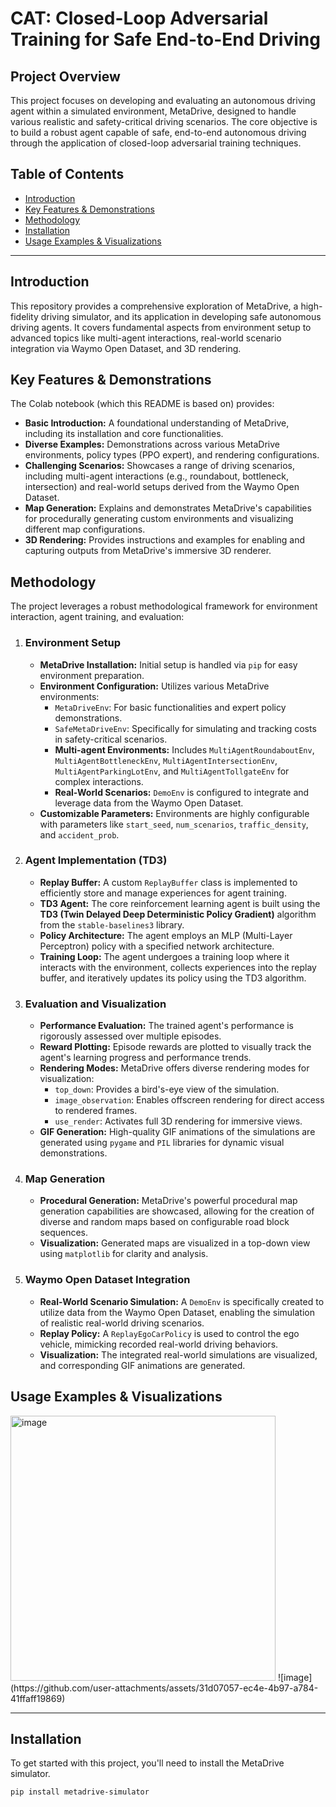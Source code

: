 # CAT: Closed-Loop Adversarial Training for Safe End-to-End Driving

## Project Overview

This project focuses on developing and evaluating an autonomous driving agent within a simulated environment, MetaDrive, designed to handle various realistic and safety-critical driving scenarios. The core objective is to build a robust agent capable of safe, end-to-end autonomous driving through the application of closed-loop adversarial training techniques.

## Table of Contents

- [Introduction](#introduction)
- [Key Features & Demonstrations](#key-features--demonstrations)
- [Methodology](#methodology)
- [Installation](#installation)
- [Usage Examples & Visualizations](#usage-examples--visualizations)

---

## Introduction

This repository provides a comprehensive exploration of MetaDrive, a high-fidelity driving simulator, and its application in developing safe autonomous driving agents. It covers fundamental aspects from environment setup to advanced topics like multi-agent interactions, real-world scenario integration via Waymo Open Dataset, and 3D rendering.

## Key Features & Demonstrations

The Colab notebook (which this README is based on) provides:

* **Basic Introduction:** A foundational understanding of MetaDrive, including its installation and core functionalities.
* **Diverse Examples:** Demonstrations across various MetaDrive environments, policy types (PPO expert), and rendering configurations.
* **Challenging Scenarios:** Showcases a range of driving scenarios, including multi-agent interactions (e.g., roundabout, bottleneck, intersection) and real-world setups derived from the Waymo Open Dataset.
* **Map Generation:** Explains and demonstrates MetaDrive's capabilities for procedurally generating custom environments and visualizing different map configurations.
* **3D Rendering:** Provides instructions and examples for enabling and capturing outputs from MetaDrive's immersive 3D renderer.

## Methodology

The project leverages a robust methodological framework for environment interaction, agent training, and evaluation:

1.  ### Environment Setup
    * **MetaDrive Installation:** Initial setup is handled via `pip` for easy environment preparation.
    * **Environment Configuration:** Utilizes various MetaDrive environments:
        * `MetaDriveEnv`: For basic functionalities and expert policy demonstrations.
        * `SafeMetaDriveEnv`: Specifically for simulating and tracking costs in safety-critical scenarios.
        * **Multi-agent Environments:** Includes `MultiAgentRoundaboutEnv`, `MultiAgentBottleneckEnv`, `MultiAgentIntersectionEnv`, `MultiAgentParkingLotEnv`, and `MultiAgentTollgateEnv` for complex interactions.
        * **Real-World Scenarios:** `DemoEnv` is configured to integrate and leverage data from the Waymo Open Dataset.
    * **Customizable Parameters:** Environments are highly configurable with parameters like `start_seed`, `num_scenarios`, `traffic_density`, and `accident_prob`.

2.  ### Agent Implementation (TD3)
    * **Replay Buffer:** A custom `ReplayBuffer` class is implemented to efficiently store and manage experiences for agent training.
    * **TD3 Agent:** The core reinforcement learning agent is built using the **TD3 (Twin Delayed Deep Deterministic Policy Gradient)** algorithm from the `stable-baselines3` library.
    * **Policy Architecture:** The agent employs an MLP (Multi-Layer Perceptron) policy with a specified network architecture.
    * **Training Loop:** The agent undergoes a training loop where it interacts with the environment, collects experiences into the replay buffer, and iteratively updates its policy using the TD3 algorithm.

3.  ### Evaluation and Visualization
    * **Performance Evaluation:** The trained agent's performance is rigorously assessed over multiple episodes.
    * **Reward Plotting:** Episode rewards are plotted to visually track the agent's learning progress and performance trends.
    * **Rendering Modes:** MetaDrive offers diverse rendering modes for visualization:
        * `top_down`: Provides a bird's-eye view of the simulation.
        * `image_observation`: Enables offscreen rendering for direct access to rendered frames.
        * `use_render`: Activates full 3D rendering for immersive views.
    * **GIF Generation:** High-quality GIF animations of the simulations are generated using `pygame` and `PIL` libraries for dynamic visual demonstrations.

4.  ### Map Generation
    * **Procedural Generation:** MetaDrive's powerful procedural map generation capabilities are showcased, allowing for the creation of diverse and random maps based on configurable road block sequences.
    * **Visualization:** Generated maps are visualized in a top-down view using `matplotlib` for clarity and analysis.

5.  ### Waymo Open Dataset Integration
    * **Real-World Scenario Simulation:** A `DemoEnv` is specifically created to utilize data from the Waymo Open Dataset, enabling the simulation of realistic real-world driving scenarios.
    * **Replay Policy:** A `ReplayEgoCarPolicy` is used to control the ego vehicle, mimicking recorded real-world driving behaviors.
    * **Visualization:** The integrated real-world simulations are visualized, and corresponding GIF animations are generated.

## Usage Examples & Visualizations

<img width="424" alt="image" src="https://github.com/user-attachments/assets/034e42e8-563b-4e63-ba06-aa2ab8f85d16" />
![image](https://github.com/user-attachments/assets/31d07057-ec4e-4b97-a784-41ffaff19869)


---

## Installation

To get started with this project, you'll need to install the MetaDrive simulator.

```bash
pip install metadrive-simulator
